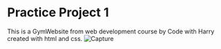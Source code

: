 # Practice Project 1
This is a GymWebsite from web development course by Code with Harry created with html and css.
![Capture](https://user-images.githubusercontent.com/85346255/167255751-5960b10f-7bbb-4c7e-82f3-aeb7c55d081e.JPG)
